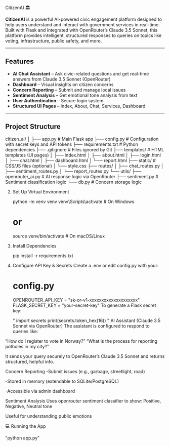  CitizenAI 🏛️

**CitizenAI** is a powerful AI-powered civic engagement platform designed to help users understand and interact with government services in real-time. Built with Flask and integrated with OpenRouter’s Claude 3.5 Sonnet, this platform provides intelligent, structured responses to queries on topics like voting, infrastructure, public safety, and more.

---

##  Features

-  **AI Chat Assistant** – Ask civic-related questions and get real-time answers from Claude 3.5 Sonnet (OpenRouter)
-  **Dashboard** – Visual insights on citizen concerns
-  **Concern Reporting** – Submit and manage local issues
-  **Sentiment Analysis** – Get emotional tone analysis from text
-  **User Authentication** – Secure login system
-  **Structured UI Pages** – Index, About, Chat, Services, Dashboard

---

##  Project Structure
citizen_ai/
│
├── app.py # Main Flask app
├── config.py # Configuration with secret keys and API tokens
├── requirements.txt # Python dependencies
├── .gitignore # Files ignored by Git
├── templates/ # HTML templates (UI pages)
│ ├── index.html
│ ├── about.html
│ ├── login.html
│ ├── chat.html
│ ├── dashboard.html
│ └── report.html
├── static/ # CSS/JS files (optional)
│ └── style.css
├── routes/
│ ├── chat_routes.py
│ ├── sentiment_routes.py
│ └── report_routes.py
└── utils/
├── openrouter_ai.py # AI response logic via OpenRouter
├── sentiment.py # Sentiment classification logic
└── db.py # Concern storage logic

2. Set Up Virtual Environment

    python -m venv venv
    venv\Scripts\activate    # On Windows
    # or
    source venv/bin/activate  # On macOS/Linux
3. Install Dependencies

    pip install -r requirements.txt
4. Configure API Key & Secrets
  Create a .env or edit config.py with your:
   # config.py
    OPENROUTER_API_KEY = "sk-or-v1-xxxxxxxxxxxxxxxxxxxx"
    FLASK_SECRET_KEY = "your-secret-key"
    To generate a Flask secret key:
   
     " import secrets
      print(secrets.token_hex(16)) "
AI Assistant (Claude 3.5 Sonnet via OpenRouter)
The assistant is configured to respond to queries like:

“How do I register to vote in Norway?”
“What is the process for reporting potholes in my city?”

It sends your query securely to OpenRouter’s Claude 3.5 Sonnet and returns structured, helpful info.

Concern Reporting
-Submit issues (e.g., garbage, streetlight, road)

-Stored in memory (extendable to SQLite/PostgreSQL)

-Accessible via admin dashboard
 
Sentiment Analysis
 Uses openrouter sentiment classifier to show:
    Positive, Negative, Neutral tone

Useful for understanding public emotions

💻 Running the App

  "python app.py"
  
